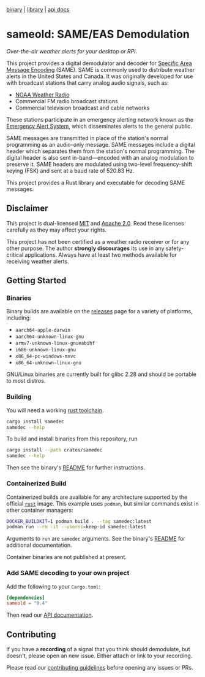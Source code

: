 [binary](https://crates.io/crates/samedec) | [library](https://crates.io/crates/sameold) | [api docs](https://docs.rs/sameold/latest/sameold)

# sameold: SAME/EAS Demodulation

*Over-the-air weather alerts for your desktop or RPi.*

This project provides a digital demodulator and decoder for
[Specific Area Message Encoding](https://en.wikipedia.org/wiki/Specific_Area_Message_Encoding)
(SAME). SAME is commonly used to distribute weather alerts in the United States
and Canada. It was originally developed for use with broadcast stations that
carry analog audio signals, such as:

* [NOAA Weather Radio](https://www.weather.gov/nwr/)
* Commercial FM radio broadcast stations
* Commercial television broadcast and cable networks

These stations participate in an emergency alerting network known as the
[Emergency Alert System](https://en.wikipedia.org/wiki/Emergency_Alert_System),
which disseminates alerts to the general public.

SAME messages are transmitted in place of the station's normal programming
as an audio-only message. SAME messages include a digital header which
separates them from the station's normal programming. The digital header is
also sent in-band—encoded with an analog modulation to preserve it. SAME
headers are modulated using two-level frequency-shift keying (FSK) and sent
at a baud rate of 520.83 Hz.

This project provides a Rust library and executable for decoding SAME messages.

## Disclaimer

This project is dual-licensed [MIT](./LICENSE-MIT) and
[Apache 2.0](./LICENSE-APACHE). Read these licenses carefully as they may
affect your rights.

This project has not been certified as a weather radio receiver or for any other
purpose. The author **strongly discourages** its use in any safety-critical
applications. Always have at least two methods available for receiving weather
alerts.

## Getting Started

### Binaries

Binary builds are available on the
[releases](https://github.com/cbs228/sameold/releases) page for a variety of
platforms, including:

* `aarch64-apple-darwin`
* `aarch64-unknown-linux-gnu`
* `armv7-unknown-linux-gnueabihf`
* `i686-unknown-linux-gnu`
* `x86_64-pc-windows-msvc`
* `x86_64-unknown-linux-gnu`

GNU/Linux binaries are currently built for glibc 2.28 and should be
portable to most distros.

### Building

You will need a working
[rust toolchain](https://www.rust-lang.org/learn/get-started).

```bash
cargo install samedec
samedec --help
```

To build and install binaries from this repository, run

```bash
cargo install --path crates/samedec
samedec --help
```

Then see the binary's [README](./crates/samedec/README.md) for further
instructions.

### Containerized Build

Containerized builds are available for any architecture supported by the
official [`rust`](https://hub.docker.com/_/rust) image. This example uses
`podman`, but similar commands exist in other container managers:

```bash
DOCKER_BUILDKIT=1 podman build . --tag samedec:latest
podman run --rm -it --userns=keep-id samedec:latest
```

Arguments to `run` are `samedec` arguments. See the binary's
[README](./crates/samedec/README.md) for additional documentation.

Container binaries are not published at present.

### Add SAME decoding to your own project

Add the following to your `Cargo.toml`:

```toml
[dependencies]
sameold = "0.4"
```

Then read our
[API documentation](https://docs.rs/sameold/latest/sameold).

## Contributing

If you have a **recording** of a signal that you think should demodulate, but
doesn't, please open an new issue. Either attach or link to your
recording.

Please read our
[contributing guidelines](https://github.com/cbs228/sameold/blob/master/CONTRIBUTING.md)
before opening any issues or PRs.
